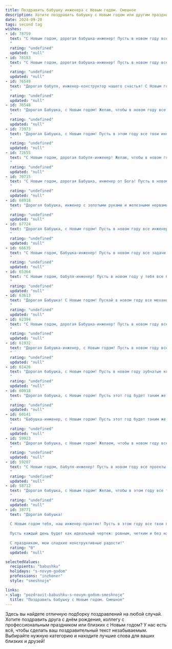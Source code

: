 ```yaml
---
title: Поздравить бабушку инженера с Новым годом. Смешное
description: Хотите поздравить бабушку с Новым годом или другим праздником? Наш ИИ создаст незабываемое поздравление, а вы обязательно выделитесь среди других.  
date: 2024-09-20
tags: second tag
wishes:
- id: 78759
  text: "С Новым годом, дорогая бабушка-инженер! Пусть в новом году все ваши проекты будут гениальны, а крепежные элементы — всегда под рукой!
  "
  rating: "undefined"
  updated: "null"
- id: 78183
  text: "С Новым годом, дорогая бабушка-инженер! Пусть в новом году все проекты будут удачными, крепежные элементы не теряются, а чертежи всегда будут под рукой! Желаю тебе неиссякаемой энергии, чтобы хватало сил на все: и на тортики печь, и на изобретать новые чудеса!
  "
  rating: "undefined"
  updated: "null"
- id: 76549
  text: "Дорогая бабуля, инженер-конструктор нашего счастья! С Новым годом! Пусть в новом году у тебя не ломается ни один гаджет, а все механизмы, которые ты запускаешь, работают как часы (иногда даже быстрее!). Желаем тебе море позитива, неиссякаемой энергии и новых, крутых изобретений! 🎉🍾
  "
  rating: "undefined"
  updated: "null"
- id: 76548
  text: "Дорогая Бабушка, с Новым годом! Желаю, чтобы в новом году все твои инженерные гениальные идеи наконец-то были реализованы, а проблемы решались с точностью до миллиметра! Пусть год будет наполнен радостью, а не только гигагерцами! 😉🎉
  "
  rating: "undefined"
  updated: "null"
- id: 73973
  text: "Дорогая Бабушка, с Новым годом! Пусть в этом году все твои инженерные гении проявят себя, а сложные задачи решаются с легкостью!  Желаем, чтоб твоя изобретательность не иссякала, а дом был полон радости, как твоих гениальных задумок!
  "
  rating: "undefined"
  updated: "null"
- id: 72655
  text: "С Новым годом, дорогая бабуля-инженер! Желаю, чтобы в новом году все твои проекты были удачными, как твой фирменный рецепт пельменей, а дед Мороз принес тебе не только подарки, но и новые чертежи для твоих гениальных изобретений!
  "
  rating: "undefined"
  updated: "null"
- id: 70715
  text: "С Новым годом, дорогая Бабушка, инженер от Бога! Пусть в новом году все механизмы в твоей жизни работают как часы, а все \"затыки\" решаются с помощью волшебной палочки - а точнее, с помощью твоего инженерного гения! 😉
  "
  rating: "undefined"
  updated: "null"
- id: 68918
  text: "Дорогая бабушка, инженер с золотыми руками и железными нервами! Пусть этот Новый год будет не только ярким, но и стабильно-бесперебойным как твоё любимое устройство!  🍷 🎇  ✨
  "
  rating: "undefined"
  updated: "null"
- id: 67724
  text: "Дорогая Бабушка, с Новым годом! Пусть в новом году все инженерные решения будут гениальными, а чертежи – безупречными! И пусть в новом году ты сможешь наконец-то найти свой волшебный пенопластовый шарик, который ты все время теряешь! 😉
  "
  rating: "undefined"
  updated: "null"
- id: 66635
  text: "С Новым годом, Бабушка-инженер! Пусть в новом году все задачи решаются легко, как сложные уравнения, а все проблемы растворяются в пространстве, как виртуальный мир компьютера! 🥂😁
  "
  rating: "undefined"
  updated: "null"
- id: 65364
  text: "С Новым годом, бабуля-инженер! Пусть в новом году у тебя все будет в точности по проекту: счастье - в плюсе, проблемы - в минусе, а здоровье - на уровне максимального КПД! 🎉
  "
  rating: "undefined"
  updated: "null"
- id: 63613
  text: "Дорогая Бабушка! С Новым годом! Пускай в новом году все механизмы в твоей жизни работают как часы, а идеи из твоей головы бьют ключом, как из инженерного чертежа!
  "
  rating: "undefined"
  updated: "null"
- id: 62394
  text: "С Новым годом, дорогая Бабушка-инженер! Пусть в новом году все схемы сойдутся, чертежи сложатся, а изобретения будут работать как часы – и без единой поломки, даже если ты сама забудешь, как они устроены! 😄
  "
  rating: "undefined"
  updated: "null"
- id: 61932
  text: "Дорогая Бабушка-инженер, с Новым годом! Пусть в новом году все шестеренки в твоей жизни крутятся как по маслу, а все задачи решаются с легкостью, как разгадка сложного уравнения! 😄
  "
  rating: "undefined"
  updated: "null"
- id: 61426
  text: "Дорогая бабушка, с Новым годом! Пусть в новом году зубчатые колёса твоей жизни вращаются гладко, без перебоев и заклиниваний, а электричество счастья будет бить ключом!
  "
  rating: "undefined"
  updated: "null"
- id: 60918
  text: "Дорогая бабушка, с Новым годом! Пусть этот год будет таким же стабильным и надежным, как твои инженерные расчеты!  Желаю тебе  ярких эмоций, неиссякаемой энергии и бесконечного запаса \"волшебных палочек\" для решения любых проблем! 😄
  "
  rating: "undefined"
  updated: "null"
- id: 60141
  text: "Бабушка-инженер, с Новым годом! Пусть этот год будет таким же стабильным и прочным, как ваши расчеты, а счастья будет столько же, сколько нулей в вашем последнем проекте!
  "
  rating: "undefined"
  updated: "null"
- id: 59923
  text: "Дорогая бабушка, с Новым годом! Желаем, чтобы в новом году все схемы работали как часы, а изобретения приносили только радость, а не головную боль! Пусть гирлянды на елке будут ярче, чем лампочки на твоем чертежном столе, а шампанское искрится как сварка! 🎉
  "
  rating: "undefined"
  updated: "null"
- id: 59207
  text: "С Новым годом, бабуля-инженер! Пусть в новом году все проекты будут успешными, чертежи - идеальными, а шурупы - всегда под рукой!
  "
  rating: "undefined"
  updated: "null"
- id: 58712
  text: "Дорогая бабушка, с Новым годом! Желаю, чтобы в этом году все твои инженерные задумки воплощались в жизнь, а не заканчивались взрывами в гараже! 😅  Пусть год будет полон счастья, здоровья и, конечно, праздничных тортов! 🍰🎉
  "
  rating: "undefined"
  updated: "null"
- id: 38771
  text: "Дорогая бабушка!
  
  С Новым годом тебя, наш инженер-практик! Пусть в этом году все твои проекты получают одобрение, а дедушка не забывает включать утюг на нужную мощность! Желаю тебе запастись творческими схемами для угощений и развивать свою мастерскую по производству вкусняшек!
  
  Пусть каждый день будет как идеальный чертеж: ровным, четким и без накладок! Здоровья тебе, радости и пусть тормоза на твоей жизни всегда работают гладко!
  
  С праздником, мои сладкие конструктивные радости!"
  rating: "0"
  updated: "null"

selectedValues:
  recipients: "babushku"
  holidays: "s-novym-godom"
  professions: "inzhener"
  style: "smeshnoje"

links:
- slug: "pozdravit-babushku-s-novym-godom-smeshnoje"
  title: "Поздравить бабушку с Новым годом. Смешное"
---
```


Здесь вы найдете отличную подборку поздравлений на любой случай. 
Хотите поздравить друга с днём рождения, коллегу с профессиональным праздником или близких с Новым годом? У нас есть всё, чтобы сделать ваш поздравительный текст незабываемым. Выбирайте нужную категорию и находите лучшие слова для ваших близких и друзей!
